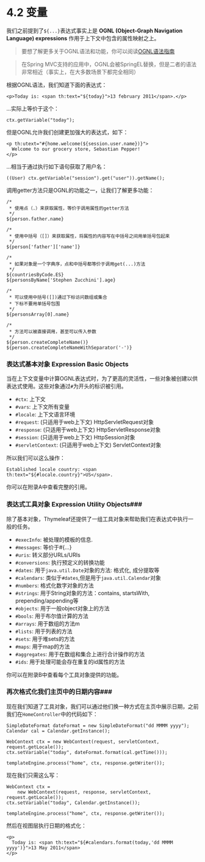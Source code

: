 # 4.2 变量
我们之前提到了`${...}`表达式事实上是 **OGNL (Object-Graph Navigation Language) expressions** 作用于上下文中包含的属性映射之上。

>要想了解更多关于OGNL语法和功能，你可以阅读[OGNL语法指南](http://commons.apache.org/ognl/)

>在Spring MVC支持的应用中，OGNL会被SpringEL替换，但是二者的语法非常相近（事实上，在大多数场景下都完全相同）

根据OGNL语法，我们知道下面的表达式：
```
<p>Today is: <span th:text="${today}">13 february 2011</span>.</p>
```
...实际上等价于这个：
```
ctx.getVariable("today");
```
但是OGNL允许我们创建更加强大的表达式，如下：
```
<p th:utext="#{home.welcome(${session.user.name})}">
  Welcome to our grocery store, Sebastian Pepper!
</p>
```
...相当于通过执行如下语句获取了用户名：
```
((User) ctx.getVariable("session").get("user")).getName();
```
调用getter方法只是OGNL的功能之一，让我们了解更多功能：
```
/*
 * 使用点（.）来获取属性，等价于调用属性的getter方法
 */
${person.father.name}

/*
 * 使用中括号（[]）来获取属性，将属性的内容写在中括号之间用单括号包起来
 */
${person['father']['name']}

/*
 * 如果对象是一个字典序，点和中括号都等价于调用get(...)方法
 */
${countriesByCode.ES}
${personsByName['Stephen Zucchini'].age}

/*
 * 可以使用中括号([])通过下标访问数组或集合
 * 下标不要用单括号包围
 */
${personsArray[0].name}

/*
 * 方法可以被直接调用，甚至可以传入参数
 */
${person.createCompleteName()}
${person.createCompleteNameWithSeparator('-')}
```

### 表达式基本对象 Expression Basic Objects ###
当在上下文变量中计算OGNL表达式时，为了更高的灵活性，一些对象被创建以供表达式使用。这些对象通过`#`为开头的标识被引用。
* `#ctx`: 上下文
* `#vars`: 上下文所有变量
* `#locale`: 上下文语言环境
* `#request`: (只适用于web上下文) HttpServletRequest对象
* `#response`: (只适用于web上下文) HttpServletResponse对象
* `#session`: (只适用于web上下文) HttpSession对象
* `#servletContext`: (只适用于web上下文) ServletContext对象

所以我们可以这么操作：
```
Established locale country: <span th:text="${#locale.country}">US</span>.
```
你可以在附录A中查看完整的引用。

### 表达式工具对象 Expression Utility Objects###
除了基本对象，Thymeleaf还提供了一组工具对象来帮助我们在表达式中执行一般的任务。
* `#execInfo`: 被处理的模板的信息.
* `#messages`: 等价于#{...}
* `#uris`: 转义部分URLs/URIs
* `#conversions`: 执行预定义的转换功能
* `#dates`: 用于`java.util.Date`对象的方法: 格式化, 成分提取等
* `#calendars`: 类似于`#dates`,但是用于`java.util.Calendar`对象
* `#numbers`: 格式化数字对象的方法
* `#strings`: 用于String对象的方法：contains, startsWith, prepending/appending等
* `#objects`: 用于一般object对象上的方法
* `#bools`: 用于布尔值计算的方法
* `#arrays`: 用于数组的方法m
* `#lists`: 用于列表的方法
* `#sets`: 用于堆sets的方法
* `#maps`: 用于map的方法
* `#aggregates`: 用于在数组和集合上进行合计操作的方法
* `#ids`: 用于处理可能会存在重复的id属性的方法

你可以在附录B中查看每个工具对象提供的功能。

### 再次格式化我们主页中的日期内容###
现在我们知道了工具对象，我们可以通过他们换一种方式在主页中展示日期，之前我们在`HomeController`中的代码如下：
```
SimpleDateFormat dateFormat = new SimpleDateFormat("dd MMMM yyyy");
Calendar cal = Calendar.getInstance();

WebContext ctx = new WebContext(request, servletContext, request.getLocale());
ctx.setVariable("today", dateFormat.format(cal.getTime()));

templateEngine.process("home", ctx, response.getWriter());
```
现在我们只需这么写：
```
WebContext ctx =
    new WebContext(request, response, servletContext, request.getLocale());
ctx.setVariable("today", Calendar.getInstance());

templateEngine.process("home", ctx, response.getWriter());
```
然后在视图层执行日期的格式化：
```
<p>
  Today is: <span th:text="${#calendars.format(today,'dd MMMM yyyy')}">13 May 2011</span>
</p>
```
